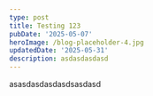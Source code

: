 ```yaml
---
type: post
title: Testing 123
pubDate: '2025-05-07'
heroImage: /blog-placeholder-4.jpg
updatedDate: '2025-05-31'
description: asdasdasdasd
---
```

asasdasdasdasdsasdasd
